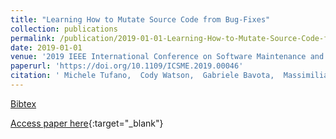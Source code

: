 ```yaml
---
title: "Learning How to Mutate Source Code from Bug-Fixes"
collection: publications
permalink: /publication/2019-01-01-Learning-How-to-Mutate-Source-Code-from-Bug-Fixes
date: 2019-01-01
venue: '2019 IEEE International Conference on Software Maintenance and Evolution, ICSME 2019, Cleveland, OH, USA, September 29 - October 4, 2019'
paperurl: 'https://doi.org/10.1109/ICSME.2019.00046'
citation: ' Michele Tufano,  Cody Watson,  Gabriele Bavota,  Massimiliano Di Penta,  Martin White,  Denys Poshyvanyk, &quot;Learning How to Mutate Source Code from Bug-Fixes.&quot; 2019 IEEE International Conference on Software Maintenance and Evolution, ICSME 2019, Cleveland, OH, USA, September 29 - October 4, 2019, 2019.'
---
```

[Bibtex](https://dblp.org/rec/conf/icsm/TufanoWBPWP19.bib)

[Access paper here](https://doi.org/10.1109/ICSME.2019.00046){:target="_blank"}
